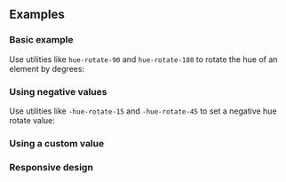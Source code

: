 <ApiTable
  rows=
/>

## Examples

### Basic example

Use utilities like `hue-rotate-90` and `hue-rotate-180` to rotate the hue of an element by degrees:

### Using negative values

Use utilities like `-hue-rotate-15` and `-hue-rotate-45` to set a negative hue rotate value:

### Using a custom value

### Responsive design